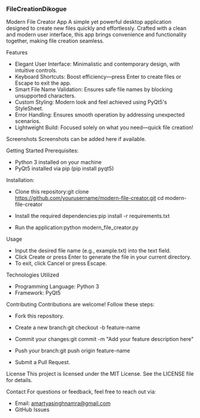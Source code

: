 ### FileCreationDikogue

Modern File Creator App
A simple yet powerful desktop application designed to create new files quickly and effortlessly. Crafted with a clean and modern user interface, this app brings convenience and functionality together, making file creation seamless.

Features
- Elegant User Interface: Minimalistic and contemporary design, with intuitive controls.
- Keyboard Shortcuts: Boost efficiency—press Enter to create files or Escape to exit the app.
- Smart File Name Validation: Ensures safe file names by blocking unsupported characters.
- Custom Styling: Modern look and feel achieved using PyQt5's StyleSheet.
- Error Handling: Ensures smooth operation by addressing unexpected scenarios.
- Lightweight Build: Focused solely on what you need—quick file creation!


Screenshots
Screenshots can be added here if available.


Getting Started
Prerequisites:
- Python 3 installed on your machine
- PyQt5 installed via pip (pip install pyqt5)

Installation:
- Clone this repository:git clone https://github.com/yourusername/modern-file-creator.git
cd modern-file-creator

- Install the required dependencies:pip install -r requirements.txt

- Run the application:python modern_file_creator.py



Usage
- Input the desired file name (e.g., example.txt) into the text field.
- Click Create or press Enter to generate the file in your current directory.
- To exit, click Cancel or press Escape.


Technologies Utilized
- Programming Language: Python 3
- Framework: PyQt5


Contributing
Contributions are welcome! Follow these steps:
- Fork this repository.
- Create a new branch:git checkout -b feature-name

- Commit your changes:git commit -m "Add your feature description here"

- Push your branch:git push origin feature-name

- Submit a Pull Request.


License
This project is licensed under the MIT License. See the LICENSE file for details.

Contact
For questions or feedback, feel free to reach out via:
- Email: amartyasinghnamra@gmail.com
- GitHub Issues



